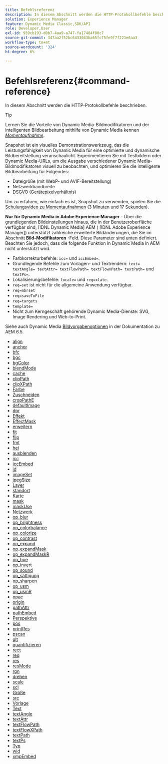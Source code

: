 ```yaml
---
title: Befehlsreferenz
description: In diesem Abschnitt werden die HTTP-Protokollbefehle beschrieben.
solution: Experience Manager
feature: Dynamic Media Classic,SDK/API
role: Developer,User
exl-id: 959cb193-d0b7-4aa9-a747-fa17484f80c7
source-git-commit: 347aa2f52bc6433043ba65fc75fe9f7f221e6aa3
workflow-type: tm+mt
source-wordcount: '324'
ht-degree: 6%

---
```


# Befehlsreferenz{#command-reference}

In diesem Abschnitt werden die HTTP-Protokollbefehle beschrieben.

>[!TIP]
>
>Lernen Sie die Vorteile von Dynamic Media-Bildmodifikatoren und der intelligenten Bildbearbeitung mithilfe von Dynamic Media kennen [_Momentaufnahme_](https://snapshot.scene7.com/).
>
> Snapshot ist ein visuelles Demonstrationswerkzeug, das die Leistungsfähigkeit von Dynamic Media für eine optimierte und dynamische Bildbereitstellung veranschaulicht. Experimentieren Sie mit Testbildern oder Dynamic Media-URLs, um die Ausgabe verschiedener Dynamic Media-Bildmodifikatoren visuell zu beobachten, und optimieren Sie die intelligente Bildbearbeitung für Folgendes:
>* Dateigröße (mit WebP- und AVIF-Bereitstellung)
>* Netzwerkbandbreite
>* DSGVO (Gerätepixelverhältnis)
>
>Um zu erfahren, wie einfach es ist, Snapshot zu verwenden, spielen Sie die [Schulungsvideo zu Momentaufnahmen](https://experienceleague.adobe.com/docs/experience-manager-learn/assets/dynamic-media/images/dynamic-media-snapshot.html?lang=en) (3 Minuten und 17 Sekunden).


**Nur für Dynamic Media in Adobe Experience Manager** - Über die grundlegenden Bildeinstellungen hinaus, die in der Benutzeroberfläche verfügbar sind, [!DNL Dynamic Media] AEM ( [!DNL Adobe Experience Manager]) unterstützt zahlreiche erweiterte Bildänderungen, die Sie im Abschnitt **Bild-Modifikatoren** -Feld. Diese Parameter sind unten definiert. Beachten Sie jedoch, dass die folgende Funktion in Dynamic Media in AEM nicht unterstützt wird.

* Farbkorrekturbefehle: `icc=` und `iccEmbed=`.
* Grundlegende Befehle zum Vorlagen- und Textrendern: `text= textAngle= textAttr= textFlowPath= textFlowXPath= textPath=` und `textPs=`.
* Lokalisierungsbefehle: `locale=` und `req=xlate`.
* `req=set` ist nicht für die allgemeine Anwendung verfügbar.
* `req=mbrset`
* `req=saveToFile`
* `req=targets`
* `template=`
* Nicht zum Kerngeschäft gehörende Dynamic Media-Dienste: SVG, Image Rendering und Web-to-Print.

<!-- Adobe IS command examples website  http://sj1010010254235.corp.adobe.com/iscommands/ -->

Siehe auch Dynamic Media [Bildvorgabenoptionen](https://experienceleague.adobe.com/docs/experience-manager-65/assets/dynamic/managing-image-presets.html#dynamic) in der Dokumentation zu AEM 6.5.

* [align](r-align.md)
* [anchor](r-anchor.md)
* [bfc](r-bfc.md)
* [bgc](r-bgc.md)
* [bgColor](r-bgcolor.md)
* [blendMode](r-blendmode.md)
* [cache](r-is-http-cache.md)
* [clipPath](r-clippath.md)
* [clipXPath](r-clipxpath.md)
* [Farbe](r-color-commandref.md)
* [Zuschneiden](r-crop.md)
* [cropPathE](r-croppath.md)
* [defaultImage](r-is-http-defaultimage.md)
* [dpr](r-dpr.md)
* [Effekt](r-effect.md)
* [EffectMask](r-effectmask.md)
* [erweitern](r-extend.md)
* [fit](r-fit.md)
* [flip](r-flip.md)
* [fmt](r-is-http-fmt.md)
* [hei](r-is-http-hei.md)
* [ausblenden](r-hide.md)
* [icc](r-icc.md)
* [iccEmbed](r-iccembed.md)
* [id](r-id.md)
* [imageSet](r-imageset.md)
* [jpegSize](r-jpegsize.md)
* [Layer](r-layer.md)
* [standort](r-locale.md)
* [Karte](r-map.md)
* [mask](r-mask.md)
* [maskUse](r-maskuse.md)
* [Netzwerk](r-network.md)
* [op_blur](r-op-blur.md)
* [op_brightness](r-op-brightness.md)
* [op_colorbalance](r-op-colorbalance.md)
* [op_colorize](r-op-colorize.md)
* [op_contrast](r-op-contrast.md)
* [op_expand](r-op-grow.md)
* [op_expandMask](r-op-growmask.md)
* [op_expandMaskR](r-op-growmaskr.md)
* [op_hue](r-op-hue.md)
* [op_invert](r-op-invert.md)
* [op_sound](r-op-noise.md)
* [op_sättigung](r-op-saturation.md)
* [op_sharpen](r-op-sharpen.md)
* [op_usm](r-op-usm.md)
* [op_usmR](r-op-usmr.md)
* [opac](r-opac.md)
* [origin](r-origin.md)
* [pathAttr](r-pathattr.md)
* [pathEmbed](r-pathembed.md)
* [Perspektive](r-perspective.md)
* [pos](r-pos.md)
* [printRes](r-printres.md)
* [pscan](r-pscan.md)
* [qlt](r-is-http-qlt.md)
* [quantifizieren](r-is-http-quantize.md)
* [rect](r-rect.md)
* [req](r-req/r-req.md)
* [res](r-res.md)
* [resMode](r-is-http-resmode.md)
* [rgn](r-rgn.md)
* [drehen](r-rotate.md)
* [scale](r-is-http-scale.md)
* [scl](r-scl.md)
* [Größe](r-size-reference.md)
* [src](r-src.md)
* [Vorlage](r-template.md)
* [Text](r-text.md)
* [textAngle](r-textangle.md)
* [textAttr](r-textattr.md)
* [textFlowPath](r-textflowpath.md)
* [textFlowXPath](r-textflowxpath.md)
* [textPath](r-textpath.md)
* [textPs](r-textps.md)
* [Typ](r-type.md)
* [wid](r-is-http-wid.md)
* [xmpEmbed](r-xmpembed.md)
